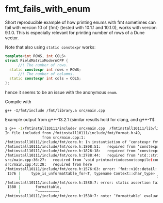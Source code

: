 # fmt_fails_with_enum
Short reproducible example of how printing enums with fmt sometimes can fail with version 10 of {fmt} (tested with 10.1.1 and 10.1.0), works with version 9.1.0. This is especially relevant for printing number of rows of a Dune vector.

Note that also using `static constexpr` works:

```C++
template<int ROWS, int COLS>
struct FieldMatrixModernCPP {
      //! The number of rows.
  static constexpr int rows = ROWS;
      //! The number of columns.
  static constexpr int cols = COLS;
};
```
hence it seems to be an issue with the anonymous `enum`.

Compile with

```g++ -I/fmt/include /fmt/library.a src/main.cpp```


Example output from g++-13.2.1 (similar results hold for clang, and g++-11):

```bash
$ g++ -I/fmtinstall10111/include/ src/main.cpp  /fmtinstall10111/lib/libfmt.a 
In file included from /fmtinstall10111/include/fmt/format.h:49,
                 from src/main.cpp:1:
/fmtinstall10111/include/fmt/core.h: In instantiation of ‘constexpr fmt::v10::detail::value<Context> fmt::v10::detail::make_arg(T&) [with bool PACKED = true; Context = fmt::v10::basic_format_context<fmt::v10::appender, char>; T = FieldMatrix<1, 1>::<unnamed enum>; typename std::enable_if<PACKED, int>::type <anonymous> = 0]’:
/fmtinstall10111/include/fmt/core.h:1808:51:   required from ‘constexpr fmt::v10::format_arg_store<Context, Args>::format_arg_store(T& ...) [with T = {FieldMatrix<1, 1>::<unnamed enum>}; Context = fmt::v10::basic_format_context<fmt::v10::appender, char>; Args = {FieldMatrix<1, 1>::<unnamed enum>}]’
/fmtinstall10111/include/fmt/core.h:1826:18:   required from ‘constexpr fmt::v10::format_arg_store<Context, typename std::remove_cv<typename std::remove_reference<T>::type>::type ...> fmt::v10::make_format_args(T& ...) [with Context = basic_format_context<appender, char>; T = {FieldMatrix<1, 1>::<unnamed enum>}]’
/fmtinstall10111/include/fmt/core.h:2788:44:   required from ‘std::string fmt::v10::format(format_string<T ...>, T&& ...) [with T = {FieldMatrix<1, 1>::<unnamed enum>}; std::string = std::__cxx11::basic_string<char>; format_string<T ...> = basic_format_string<char, FieldMatrix<1, 1>::<unnamed enum> >]’
src/main.cpp:36:27:   required from ‘void printmatrixdoesnotcompile(const Matrix&) [with Matrix = BlockMatrix<FieldMatrix<1, 1> >]’
src/main.cpp:43:28:   required from here
/fmtinstall10111/include/fmt/core.h:1576:63: error: ‘fmt::v10::detail::type_is_unformattable_for<FieldMatrix<1, 1>::<unnamed enum>, char> _’ has incomplete type
 1576 |     type_is_unformattable_for<T, typename Context::char_type> _;
      |                                                               ^
/fmtinstall10111/include/fmt/core.h:1580:7: error: static assertion failed: Cannot format an argument. To make type T formattable provide a formatter<T> specialization: https://fmt.dev/latest/api.html#udt
 1580 |       formattable,
      |       ^~~~~~~~~~~
/fmtinstall10111/include/fmt/core.h:1580:7: note: ‘formattable’ evaluates to false

```
